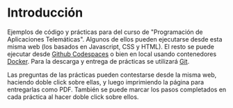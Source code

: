# Introducción

Ejemplos de código y prácticas para del curso de "Programación de Aplicaciones Telemáticas". Algunos de ellos pueden ejecutarse desde esta misma web (los basados en Javascript, CSS y HTML). El resto se puede ejecutar desde [Github Codespaces](https://github.com/features/codespaces) o bien en local usando contenedores [Docker](https://www.docker.com/). Para la descarga y entrega de prácticas se utilizará [Git](https://git-scm.com/).

Las preguntas de las prácticas pueden contestarse desde la misma web, haciendo doble click sobre ellas, y luego imprimiendo la página para entregarlas como PDF. También se puede marcar los pasos completados en cada práctica al hacer doble click sobre ellos.

